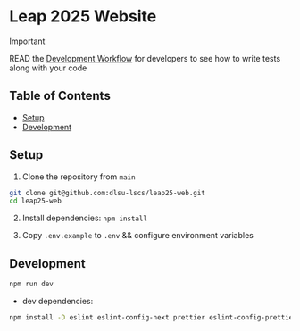 # Leap 2025 Website

> [!IMPORTANT]
> READ the [Development Workflow](#development-workflow) for developers to see how to write tests along with your code

## Table of Contents

- [Setup](#setup)
- [Development](#development)

## Setup

1. Clone the repository from `main`

```bash
git clone git@github.com:dlsu-lscs/leap25-web.git
cd leap25-web
```

2. Install dependencies: `npm install`

3. Copy `.env.example` to `.env` && configure environment variables

## Development

```bash
npm run dev
```

- dev dependencies:

```bash
npm install -D eslint eslint-config-next prettier eslint-config-prettier eslint-plugin-prettier husky lint-staged jest babel-jest @testing-library/react @testing-library/jest-dom @testing-library/user-event

```
